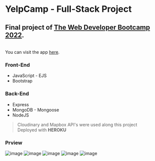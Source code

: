 # YelpCamp - Full-Stack Project

## Final project of [The Web Developer Bootcamp 2022](https://www.udemy.com/course/the-web-developer-bootcamp/).


<br>You can visit the app [here](https://yelp-camp-sandy.vercel.app/).

### Front-End
- JavaScript - EJS
- Bootstrap

### Back-End
- Express
- MongoDB - Mongoose
- NodeJS

> Cloudinary and Mapbox API's were used along this project <br>
> Deployed with <b>HEROKU</b>

### Prview
![image](https://user-images.githubusercontent.com/89944815/158914431-09d3938f-332f-4886-9fe9-ca94d8f08fff.png)
![image](https://user-images.githubusercontent.com/89944815/158914478-66acb0b6-2fc3-4e91-bc09-38bb5387888a.png)
![image](https://user-images.githubusercontent.com/89944815/158914501-ef90eab8-8293-4aec-837f-d0f1499ad0fc.png)
![image](https://user-images.githubusercontent.com/89944815/158914538-5af59c16-7a89-45ed-8ea7-bd72b5c98e8f.png)
![image](https://user-images.githubusercontent.com/89944815/158914590-ee57862c-6cb5-4e31-97e0-96c8e1eefe0d.png)
